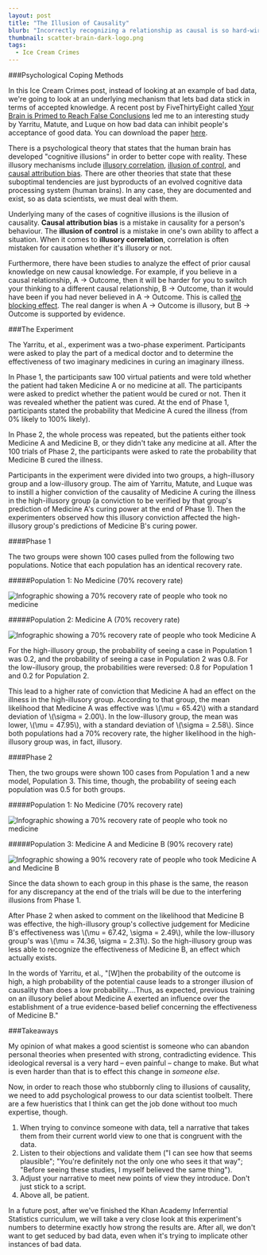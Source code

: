```yaml
---
layout: post
title: "The Illusion of Causality"
blurb: "Incorrectly recognizing a relationship as causal is so hard-wired into the human psyche, experts have given it a name: causal illusion."
thumbnail: scatter-brain-dark-logo.png
tags: 
  - Ice Cream Crimes
---
```


###Psychological Coping Methods

In this Ice Cream Crimes post, instead of looking at an example of bad data, we're going to look at an underlying mechanism that lets bad data stick in terms of accepted knowledge. A recent post by FiveThirtyEight called [Your Brain is Primed to Reach False Conclusions](http://fivethirtyeight.com/features/your-brain-is-primed-to-reach-false-conclusions/) led me to an interesting study by Yarritu, Matute, and Luque on how bad data can inhibit people's acceptance of good data. You can download the paper <a href="/pdf/Yarritu_et_al-2015-British_Journal_of_Psychology.pdf" download="Yarritu_et_al-2015-British_Journal_of_Psychology.pdf">here</a>.

There is a psychological theory that states that the human brain has developed "cognitive illusions" in order to better cope with reality. These illusory mechanisms include [illusory correlation](http://en.wikipedia.org/wiki/Illusory_correlation), [illusion of control](http://en.wikipedia.org/wiki/Illusion_of_control), and [causal attribution bias](http://en.wikipedia.org/wiki/Attribution_bias). There are other theories that state that these suboptimal tendencies are just byproducts of an evolved cognitive data processing system (human brains). In any case, they are documented and exist, so as data scientists, we must deal with them.

Underlying many of the cases of cognitive illusions is the illusion of causality. __Causal attribution bias__ is a mistake in causality for a person's behaviour. The __illusion of control__ is a mistake in one's own ability to affect a situation. When it comes to __illusory correlation__, correlation is often mistaken for causation whether it's illusory or not.

Furthermore, there have been studies to analyze the effect of prior causal knowledge on new causal knowledge. For example, if you believe in a causal relationship, A -> Outcome, then it will be harder for you to switch your thinking to a different causal relationship, B -> Outcome, than it would have been if you had never believed in A -> Outcome. This is called [the blocking effect](). The real danger is when A -> Outcome is illusory, but B -> Outcome is supported by evidence.

###The Experiment

The Yarritu, et al., experiment was a two-phase experiment. Participants were asked to play the part of a medical doctor and to determine the effectiveness of two imaginary medicines in curing an imaginary illness. 

In Phase 1, the participants saw 100 virtual patients and were told whether the patient had taken Medicine A or no medicine at all. The participants were asked to predict whether the patient would be cured or not. Then it was revealed whether the patient was cured. At the end of Phase 1, participants stated the probability that Medicine A cured the illness (from 0% likely to 100% likely). 

In Phase 2, the whole process was repeated, but the patients either took Medicine A and Medicine B, or they didn't take any medicine at all. After the 100 trials of Phase 2, the participants were asked to rate the probability that Medicine B cured the illness.

Participants in the experiment were divided into two groups, a high-illusory group and a low-illusory group. The aim of Yarritu, Matute, and Luque was to instill a higher conviction of the causality of Medicine A curing the illness in the high-illusory group (a conviction to be verified by that group's prediction of Medicine A's curing power at the end of Phase 1). Then the experimenters observed how this illusory conviction affected the high-illusory group's predictions of Medicine B's curing power.

####Phase 1

The two groups were shown 100 cases pulled from the following two populations. Notice that each population has an identical recovery rate.

#####Population 1: No Medicine (70% recovery rate)

![Infographic showing a 70% recovery rate of people who took no medicine](/img/causal-illusion-pop-1.png)

#####Population 2: Medicine A (70% recovery rate)

![Infographic showing a 70% recovery rate of people who took Medicine A](/img/causal-illusion-pop-2.png)

For the high-illusory group, the probability of seeing a case in Population 1 was 0.2, and the probability of seeing a case in Population 2 was 0.8. For the low-illusory group, the probabilities were reversed: 0.8 for Population 1 and 0.2 for Population 2.

This lead to a higher rate of conviction that Medicine A had an effect on the illness in the high-illusory group. According to that group, the mean likelihood that Medicine A was effective was \\(\mu = 65.42\\) with a standard deviation of \\(\sigma = 2.00\\). In the low-illusory group, the mean was lower, \\(\mu = 47.95\\), with a standard deviation of \\(\sigma = 2.58\\). Since both populations had a 70% recovery rate, the higher likelihood in the high-illusory group was, in fact, illusory.

####Phase 2

Then, the two groups were shown 100 cases from Population 1 and a new model, Population 3. This time, though, the probability of seeing each population was 0.5 for both groups.

#####Population 1: No Medicine (70% recovery rate)

![Infographic showing a 70% recovery rate of people who took no medicine](/img/causal-illusion-pop-1.png)

#####Population 3: Medicine A and Medicine B (90% recovery rate)

![Infographic showing a 90% recovery rate of people who took Medicine A and Medicine B](/img/causal-illusion-pop-3.png)

Since the data shown to each group in this phase is the same, the reason for any discrepancy at the end of the trials will be due to the interfering illusions from Phase 1.

After Phase 2 when asked to comment on the likelihood that Medicine B was effective, the high-illusory group's collective judgement for Medicine B's effectiveness was \\(\mu = 67.42, \sigma = 2.49\\), while the low-illusory group's was \\(\mu = 74.36, \sigma = 2.31\\). So the high-illusory group was less able to recognize the effectiveness of Medicine B, an effect which actually exists.

In the words of Yarritu, et al., "[W]hen the probability of the outcome is high, a high probability of the potential cause leads to a stronger illusion of causality than does a low probability....Thus, as expected, previous training on an illusory belief about Medicine A exerted an influence over the establishment of a true evidence-based belief concerning the effectiveness of Medicine B."

###Takeaways

My opinion of what makes a good scientist is someone who can abandon personal theories when presented with strong, contradicting evidence. This ideological reversal is a very hard – even painful – change to make. But what is even harder than that is to effect this change in _someone else_. 

Now, in order to reach those who stubbornly cling to illusions of causality, we need to add psychological prowess to our data scientist toolbelt. There are a few hueristics that I think can get the job done without too much expertise, though.

1. When trying to convince someone with data, tell a narrative that takes them from their current world view to one that is congruent with the data.
2. Listen to their objections and validate them ("I can see how that seems plausible"; "You're definitely not the only one who sees it that way"; "Before seeing these studies, I myself believed the same thing").
3. Adjust your narrative to meet new points of view they introduce. Don't just stick to a script.
4. Above all, be patient.

In a future post, after we've finished the Khan Academy Inferrential Statistics curriculum, we will take a very close look at this experiment's numbers to determine exactly how strong the results are. After all, we don't want to get seduced by bad data, even when it's trying to implicate other instances of bad data.
